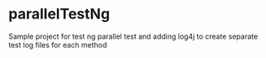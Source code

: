 # parallelTestNg
Sample project for test ng parallel test and adding log4j to create separate test log files for each method
